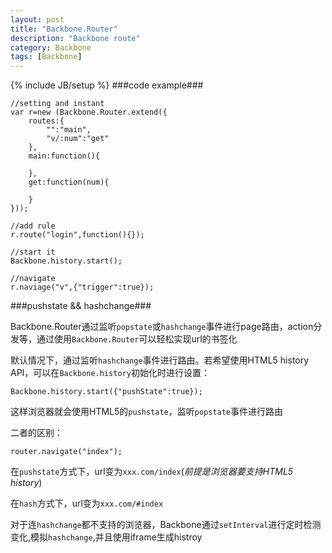 ```yaml
---
layout: post
title: "Backbone.Router"
description: "Backbone route"
category: Backbone
tags: [Backbone]
---
```

{% include JB/setup %}
###code example###

	//setting and instant
	var r=new (Backbone.Router.extend({
		routes:{
			"":"main",
			"v/:num":"get"
		},
		main:function(){
		
		},
		get:function(num){
		
		}
	}));
	
	//add rule
	r.route("login",function(){});
	
	//start it
	Backbone.history.start();
	
	//navigate
	r.naviage("v",{"trigger":true});
	

###pushstate && hashchange###

 Backbone.Router通过监听`popstate`或`hashchange`事件进行page路由，action分发等，通过使用`Backbone.Router`可以轻松实现url的书签化
 
 
 默认情况下，通过监听`hashchange`事件进行路由。若希望使用HTML5 history API，可以在`Backbone.history`初始化时进行设置：	
 
	Backbone.history.start({"pushState":true});
 
这样浏览器就会使用HTML5的`pushstate`，监听`popstate`事件进行路由

二者的区别：

	router.navigate("index");
	
在`pushstate`方式下，url变为`xxx.com/index`(*前提是浏览器要支持HTML5 history*)

在`hash`方式下，url变为`xxx.com/#index`
	
	
对于连`hashchange`都不支持的浏览器，Backbone通过`setInterval`进行定时检测变化,模拟`hashchange`,并且使用iframe生成histroy





